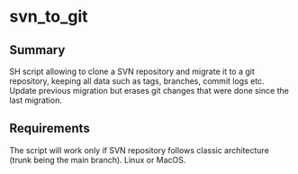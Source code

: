 # svn_to_git

## Summary

SH script allowing to clone a SVN repository and migrate it to a git repository, keeping all data such as tags, branches, commit logs etc. Update previous migration but erases git changes that were done since the last migration.

## Requirements

The script will work only if SVN repository follows classic architecture (trunk being the main branch).
Linux or MacOS.
